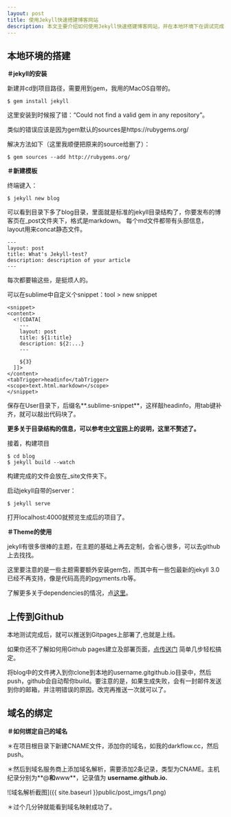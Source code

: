 ```yaml
---
layout: post
title: 使用Jekyll快速搭建博客网站
description: 本文主要介绍如何使用Jekyll快速搭建博客网站，并在本地环境下在调试完成后上线，以及如何绑定自己的域名...
---
```


## 本地环境的搭建

**＃jekyll的安装**

新建并cd到项目路径，需要用到gem，我用的MacOS自带的。

    $ gem install jekyll
    
这里安装到时候报了错：“Could not find a valid gem in any repository”。

类似的错误应该是因为gem默认的sources是https://rubygems.org/

解决方法如下（这里我顺便把原来的source给删了）：
  
    $ gem sources --add http://rubygems.org/

**＃新建模板**

终端键入：

    $ jekyll new blog

可以看到目录下多了blog目录，里面就是标准的jekyll目录结构了，你要发布的博客页在_post文件夹下，格式是markdown。
每个md文件都带有头部信息，layout用来concat静态文件。

    ---
    layout: post
    title: What's Jekyll-test?
    description: description of your article
    ---
    
每次都要输这些，是挺烦人的。

可以在sublime中自定义个snippet：tool > new snippet

    <snippet>
	<content>
	  <![CDATA[
        ---
        layout: post
        title: ${1:title}
        description: ${2:...}
        ---

        ${3}
      ]]>
    </content>
	<tabTrigger>headinfo</tabTrigger>
	<scope>text.html.markdown</scope>
    </snippet>

保存在User目录下，后缀名**.sublime-snippet**，这样敲headinfo，用tab键补齐，就可以敲出代码块了。

**更多关于目录结构的信息，可以参考[中文官网](http://jekyll.bootcss.com/docs/structure/)上的说明，这里不赘述了。**

接着，构建项目
    
    $ cd blog
    $ jekyll build --watch

构建完成的文件会放在_site文件夹下。

启动jekyll自带的server：

    $ jekyll serve 
    
打开localhost:4000就预览生成后的项目了。

**＃Theme的使用**

jekyll有很多很棒的主题，在主题的基础上再去定制，会省心很多，可以去github上去找找。

这里要注意的是一些主题需要额外安装gem包，而其中有一些包最新的jekyll 3.0已经不再支持，像是代码高亮的pgyments.rb等。

了解更多关于dependencies的情况，点[这里](https://github.com/blog/2100-github-pages-now-faster-and-simpler-with-jekyll-3-0)。

## 上传到Github

本地测试完成后，就可以推送到Gitpages上部署了,也就是上线。

如果你还不了解如何用Github pages建立及部署页面，[点传送门](https://pages.github.com) 简单几步轻松搞定。

将blog中的文件拷入到你clone到本地的username.gitgithub.io目录中，然后push，github会自动帮你build。要注意的是，如果生成失败，会有一封邮件发送到你的邮箱，并注明错误的原因。改完再推送一次就可以了。

## 域名的绑定

**＃如何绑定自己的域名**

＊在项目根目录下新建CNAME文件，添加你的域名，如我的darkflow.cc，然后push。

＊然后到域名服务商上添加域名解析，需要添加2条记录，类型为CNAME。主机纪录分别为**@**和**www**，记录值为 **username.github.io.**


![域名解析截图]({{ site.baseurl }}public/post_imgs/1.png)

＊过个几分钟就能看到域名映射成功了。
